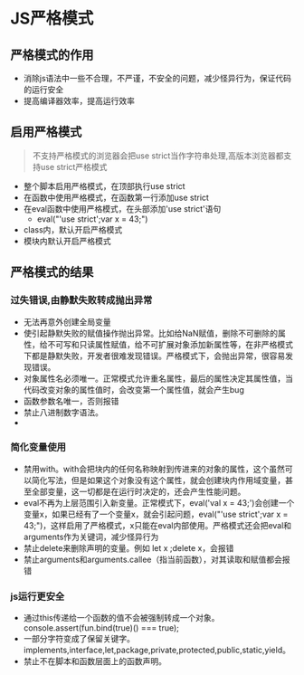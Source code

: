 # JS严格模式

## 严格模式的作用  
- 消除js语法中一些不合理，不严谨，不安全的问题，减少怪异行为，保证代码的运行安全  
- 提高编译器效率，提高运行效率  
## 启用严格模式  

>不支持严格模式的浏览器会把use strict当作字符串处理,高版本浏览器都支持use strict严格模式 

- 整个脚本启用严格模式，在顶部执行use strict  
- 在函数中使用严格模式，在函数第一行添加use strict  
- 在eval函数中使用严格模式，在头部添加'use strict'语句
  - eval("'use strict';var x = 43;")
- class内，默认开启严格模式
- 模块内默认开启严格模式

## 严格模式的结果

### 过失错误,由静默失败转成抛出异常
- 无法再意外创建全局变量  
- 使引起静默失败的赋值操作抛出异常。比如给NaN赋值，删除不可删除的属性，给不可写和只读属性赋值，给不可扩展对象添加新属性等，在非严格模式下都是静默失败，开发者很难发现错误。严格模式下，会抛出异常，很容易发现错误。  
- 对象属性名必须唯一。正常模式允许重名属性，最后的属性决定其属性值，当代码改变对象的属性值时，会改变第一个属性值，就会产生bug  
- 函数参数名唯一，否则报错  
- 禁止八进制数字语法。
-   
### 简化变量使用
- 禁用with。with会把块内的任何名称映射到传进来的对象的属性，这个虽然可以简化写法，但是如果这个对象没有这个属性，就会创建块内作用域变量，甚至全部变量，这一切都是在运行时决定的，还会产生性能问题。 
- eval不再为上层范围引入新变量。正常模式下，eval('val x = 43;')会创建一个变量x，如果已经有了一个变量x，就会引起问题，eval("'use strict';var x = 43;")，这样启用了严格模式，x只能在eval内部使用。严格模式还会把eval和arguments作为关键词，减少怪异行为  
- 禁止delete来删除声明的变量。例如 let x ;delete x，会报错  
- 禁止arguments和arguments.callee（指当前函数），对其读取和赋值都会报错  
### js运行更安全
- 通过this传递给一个函数的值不会被强制转成一个对象。console.assert(fun.bind(true)() === true);  
- 一部分字符变成了保留关键字。implements,interface,let,package,private,protected,public,static,yield。  
- 禁止不在脚本和函数层面上的函数声明。